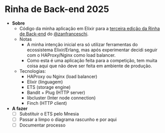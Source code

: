# Rinha de Back-end 2025

- **Sobre**
  - Código da minha aplicação em Elixir para a [terceira edição da Rinha de Back-end](https://github.com/zanfranceschi/rinha-de-backend-2025) do [@zanfranceschi](https://github.com/zanfranceschi).
  - Notas
    - A minha intenção inicial era só utilizar ferramentas do ecossistema Elixir/Erlang, mas após experimentar decidi seguir com o HAProxy/Nginx como load balancer.
    - Como esta é uma aplicação feita para a competição, tem muita coisa aqui que não deve ser feita em ambiente de produção.
  - Tecnologias:
    - HAProxy ou Nginx (load balancer)
    - Elixir (linguagem)
    - ETS (storage engine)
    - Bandit + Plug (HTTP server)
    - libcluster (Inter node connection)
    - Finch (HTTP client)
- **A fazer**
  - [ ] Substituir o ETS pelo Mnesia
  - [ ] Passar a limpo o diagrama rascunho e por aqui
  - [ ] Documentar processo
